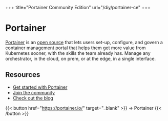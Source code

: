 +++
title="Portainer Community Edition"
url="/diy/portainer-ce" 
+++

# Portainer

[Portainer](https://portainer.io) is an [open source](https://github.com/portainer/portainer) that lets users set-up, configure, and govern a container management portal that helps them get more value from Kubernetes sooner, with the skills the team already has. Manage any orchestrator, in the cloud, on prem, or at the edge, in a single interface.

## Resources

* [Get started with Portainer](https://docs.portainer.io/v/ce-2.9/start/install/server/kubernetes/baremetal)
* [Join the community](https://community.portainer.io/)
* [Check out the blog](https://portainer.io/blog)

{{< button href="https://portainer.io/" target="_blank" >}}
-> Portainer
{{< /button >}}
